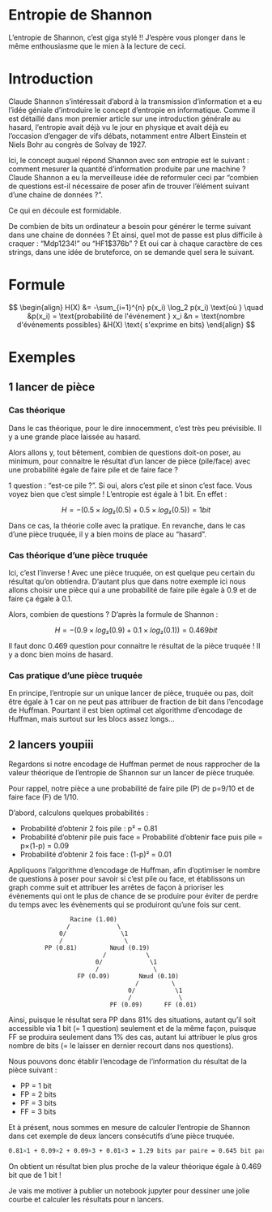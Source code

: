 
# Entropie de Shannon

L’entropie de Shannon, c’est giga stylé !! J’espère vous plonger dans le même enthousiasme que le mien à la lecture de ceci.

# Introduction

Claude Shannon s’intéressait d’abord à la transmission d’information et a eu l’idée géniale d’introduire le concept d’entropie en informatique. Comme il est détaillé dans mon premier article sur une introduction générale au hasard, l’entropie avait déjà vu le jour en physique et avait déjà eu l’occasion d’engager de vifs débats, notamment entre Albert Einstein et Niels Bohr au congrès de Solvay de 1927.

Ici, le concept auquel répond Shannon avec son entropie est le suivant : comment mesurer la quantité d’information produite par une machine ? Claude Shannon a eu la merveilleuse idée de reformuler ceci par “combien de questions est-il nécessaire de poser afin de trouver l’élément suivant d’une chaine de données ?”.

Ce qui en découle est formidable.

De combien de bits un ordinateur a besoin pour générer le terme suivant dans une chaine de données ? Et ainsi, quel mot de passe est plus difficile à craquer : “Mdp1234!” ou “HF1$376b” ? Et oui car à chaque caractère de ces strings, dans une idée de bruteforce, on se demande quel sera le suivant.

# Formule

$$
\begin{align}
H(X) &= -\sum_{i=1}^{n} p(x_i) \log_2 p(x_i) 
\text{où } \quad &p(x_i) = \text{probabilité de l'événement } x_i 
&n = \text{nombre d'événements possibles} 
&H(X) \text{ s'exprime en bits}
\end{align}
$$

# Exemples

## 1 lancer de pièce

### Cas théorique

Dans le cas théorique, pour le dire innocemment, c’est très peu prévisible. Il y a une grande place laissée au hasard.

Alors allons y, tout bêtement, combien de questions doit-on poser, au minimum, pour connaitre le résultat d’un lancer de pièce (pile/face) avec une probabilité égale de faire pile et de faire face ?

1 question : “est-ce pile ?”. Si oui, alors c’est pile et sinon c’est face. Vous voyez bien que c’est simple ! L’entropie est égale à 1 bit. En effet :

$$
H = -(0.5 × log₂(0.5) + 0.5 × log₂(0.5)) = 1 bit
$$

Dans ce cas, la théorie colle avec la pratique. En revanche, dans le cas d’une pièce truquée, il y a bien moins de place au “hasard”.

### Cas théorique d’une pièce truquée

Ici, c’est l’inverse ! Avec une pièce truquée, on est quelque peu certain du résultat qu’on obtiendra. D’autant plus que dans notre exemple ici nous allons choisir une pièce qui a une probabilité de faire pile égale à 0.9 et de faire ça égale à 0.1.

Alors, combien de questions ? D’après la formule de Shannon :

$$
H = -(0.9 × log₂(0.9) + 0.1 × log₂(0.1)) = 0.469 bit
$$

Il faut donc 0.469 question pour connaitre le résultat de la pièce truquée ! Il y a donc bien moins de hasard.

### Cas pratique d’une pièce truquée

En principe, l’entropie sur un unique lancer de pièce, truquée ou pas, doit être égale à 1 car on ne peut pas attribuer de fraction de bit dans l’encodage de Huffman. Pourtant il est bien optimal cet algorithme d’encodage de Huffman, mais surtout sur les blocs assez longs…

## 2 lancers youpiii

Regardons si notre encodage de Huffman permet de nous rapprocher de la valeur théorique de l’entropie de Shannon sur un lancer de pièce truquée.

Pour rappel, notre pièce a une probabilité de faire pile (P) de p=9/10 et de faire face (F) de 1/10.

D’abord, calculons quelques probabilités :

- Probabilité d’obtenir 2 fois pile : p² = 0.81
- Probabilité d’obtenir pile puis face = Probabilité d’obtenir face puis pile = p×(1-p) = 0.09
- Probabilité d’obtenir 2 fois face : (1-p)² = 0.01

Appliquons l’algorithme d’encodage de Huffman, afin d’optimiser le nombre de questions à poser pour savoir si c’est pile ou face, et établissons un graph comme suit et attribuer les arrêtes de façon à prioriser les évènements qui ont le plus de chance de se produire pour éviter de perdre du temps avec les évènements qui se produiront qu’une fois sur cent.

```plaintext
                 Racine (1.00)
                /             \
              0/               \1
              /                 \
          PP (0.81)         Nœud (0.19)
                          /           \
                        0/             \1  
                        /               \
                   FP (0.09)        Nœud (0.10)
                                   /         \
                                 0/           \1
                                 /             \
                            PF (0.09)      FF (0.01)
```

Ainsi, puisque le résultat sera PP dans 81% des situations, autant qu’il soit accessible via 1 bit (= 1 question) seulement et de la même façon, puisque FF se produira seulement dans 1% des cas, autant lui attribuer le plus gros nombre de bits (= le laisser en dernier recourt dans nos questions).

Nous pouvons donc établir l’encodage de l’information du résultat de la pièce suivant :

- PP = 1 bit
- FP = 2 bits
- PF = 3 bits
- FF = 3 bits

Et à présent, nous sommes en mesure de calculer l’entropie de Shannon dans cet exemple de deux lancers consécutifs d’une pièce truquée.

```latex
0.81×1 + 0.09×2 + 0.09×3 + 0.01×3 = 1.29 bits par paire = 0.645 bit par lancer
```

On obtient un résultat bien plus proche de la valeur théorique égale à 0.469 bit que de 1 bit !

Je vais me motiver à publier un notebook jupyter pour dessiner une jolie courbe et calculer les résultats pour n lancers.
